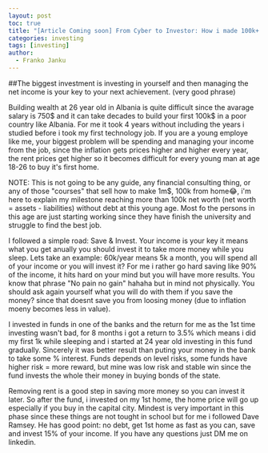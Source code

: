 ```yaml
---
layout: post
toc: true
title: "[Article Coming soon] From Cyber to Investor: How i made 100k+ net worth at 26 years old?"
categories: investing
tags: [investing]
author:
  - Franko Janku
---
```


##The biggest investment is investing in yourself and then managing the net income is your key to your next achievement. (very good phrase)


Building wealth at 26 year old in Albania is quite difficult since the avarage salary is 750$ and it can take decades to build your first 100k$ in a poor country like Albania. For me it took 4 years without including the years i studied before i took my first technology job. If you are a young employe like me, your biggest problem will be spending and managing your income from the job, since the inflation gets prices higher and higher every year, the rent prices get higher so it becomes difficult for every young man at age 18-26 to buy it's first home. 

NOTE: This is not going to be any guide, any financial consulting thing, or any of those "courses" that sell how to make 1m$, 100k from home😂, i'm here to explain my milestone reaching more than 100k net worth (net worth = assets - liabilities) without debt at this young age. Most fo the persons in this age are just starting working since they have finish the university and struggle to find the best job.

I followed a simple road: Save & Invest.
Your income is your key it means what you get anually you should invest it to take more money while you sleep. 
Lets take an example: 60k/year means 5k a month, you will spend all of your income or you will invest it?
For me i rather go hard saving like 90% of the income, it hits hard on your mind but you will have more results.
You know that phrase "No pain no gain" hahaha but in mind not physically. 
You should ask again yourself what you will do with them if you save the money? since that doesnt save you from loosing money (due to inflation moeny becomes less in value). 

I invested in funds in one of the banks and the return for me as the 1st time investing wasn't bad, for 8 months i got a return to 3.5% which means i did my first 1k while sleeping and i started at 24 year old investing in this fund gradually. Sincerely it was better result than puting your money in the bank to take some % interest. Funds depends on level risks, some funds have higher risk = more reward, but mine was low risk and stable win since the fund invests the whole their money in buying bonds of the state.

Removing rent is a good step in saving more money so you can invest it later. So after the fund, i invested on my 1st home, the home price will go up especially if you buy in the capital city.
Mindest is very important in this phase since these things are not tought in school but for me i followed Dave Ramsey. He has good point: no debt, get 1st home as fast as you can, save and invest 15% of your income.
If you have any questions just DM me on linkedin.

